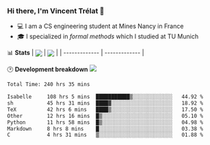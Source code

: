 ### Hi there, I'm Vincent Trélat 👋
 - 💻 I am a CS engineering student at Mines Nancy in France
 - 🎓 I specialized in *formal methods* which I studied at TU Munich

📊 **Stats**
| <img align="center" src="https://readme-stats.clckblog.space/api?username=VTrelat&show_icons=true&include_all_commits=true&theme=tokyonight&hide_border=true" /> | <img align="center" src="https://readme-stats.clckblog.space/api/top-langs/?username=VTrelat&layout=compact&theme=tokyonight&hide_border=true" /> |
| ------------- | ------------- |

🕑 **Development breakdown** ![](https://wakatime.com/badge/user/8d0110fb-6b70-4990-ab86-45c404715c2b.svg)
<!--START_SECTION:waka-->

```txt
Total Time: 240 hrs 35 mins

Isabelle     108 hrs 5 mins  ███████████▒░░░░░░░░░░░░░   44.92 %
sh           45 hrs 31 mins  ████▓░░░░░░░░░░░░░░░░░░░░   18.92 %
TeX          42 hrs 6 mins   ████▒░░░░░░░░░░░░░░░░░░░░   17.50 %
Other        12 hrs 16 mins  █▒░░░░░░░░░░░░░░░░░░░░░░░   05.10 %
Python       11 hrs 58 mins  █▒░░░░░░░░░░░░░░░░░░░░░░░   04.98 %
Markdown     8 hrs 8 mins    █░░░░░░░░░░░░░░░░░░░░░░░░   03.38 %
C            4 hrs 31 mins   ▒░░░░░░░░░░░░░░░░░░░░░░░░   01.88 %
```

<!--END_SECTION:waka-->
